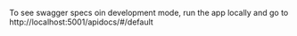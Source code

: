 To see swagger specs oin development mode, run the app locally and go to
http://localhost:5001/apidocs/#/default
